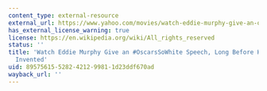 ```yaml
---
content_type: external-resource
external_url: https://www.yahoo.com/movies/watch-eddie-murphy-give-an-oscarssowhite-speech-130643474.html
has_external_license_warning: true
license: https://en.wikipedia.org/wiki/All_rights_reserved
status: ''
title: 'Watch Eddie Murphy Give an #OscarsSoWhite Speech, Long Before Hashtags Were
  Invented'
uid: 89575615-5282-4212-9981-1d23ddf670ad
wayback_url: ''
---
```

